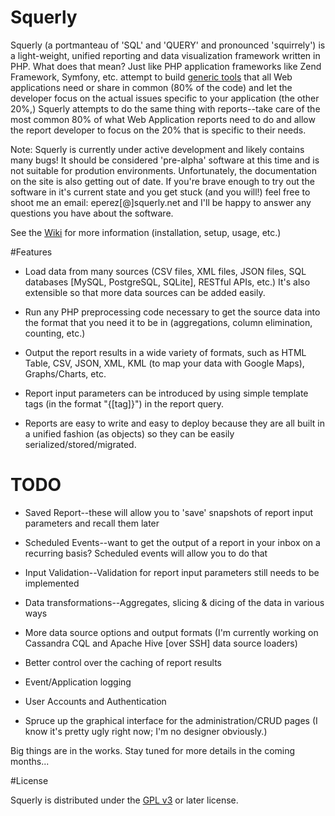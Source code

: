 Squerly
=======

Squerly (a portmanteau of 'SQL' and 'QUERY' and pronounced 'squirrely') is a light-weight, unified reporting and data visualization framework written in PHP. What does that mean? Just like PHP application frameworks like Zend Framework, Symfony, etc. attempt to build [generic tools](http://fewagainstmany.com/blog/frameworks-dont-have-to-do-everything-and-more) that all Web applications need or share in common (80% of the code) and let the developer focus on the actual issues specific to your application (the other 20%,) Squerly attempts to do the same thing with reports--take care of the most common 80% of what Web Application reports need to do and allow the report developer to focus on the 20% that is specific to their needs.

Note: Squerly is currently under active development and likely contains many bugs! It should be considered 'pre-alpha' software at this time and is not suitable for prodution environments. Unfortunately, the documentation on the site is also getting out of date. If you're  brave enough to try out the software in it's current state and you get stuck (and you will!) feel free to shoot me an email: eperez[@]squerly.net and I'll be happy to answer any questions you have about the software.


See the [Wiki](https://github.com/ericperez/squerly/wiki) for more information (installation, setup, usage, etc.)


#Features

-  Load data from many sources (CSV files, XML files, JSON files, SQL databases [MySQL, PostgreSQL, SQLite], RESTful APIs, etc.) It's also extensible so that more data sources can be added easily.

-  Run any PHP preprocessing code necessary to get the source data into the format that you need it to be in (aggregations, column elimination, counting, etc.)

-  Output the report results in a wide variety of formats, such as HTML Table, CSV, JSON, XML, KML (to map your data with Google Maps), Graphs/Charts, etc.

-  Report input parameters can be introduced by using simple template tags (in the format "{[tag]}") in the report query.

-  Reports are easy to write and easy to deploy because they are all built in a unified fashion (as objects) so they can be easily serialized/stored/migrated.


# TODO

-  Saved Report--these will allow you to 'save' snapshots of report input parameters and recall them later

-  Scheduled Events--want to get the output of a report in your inbox on a recurring basis? Scheduled events will allow you to do that

-  Input Validation--Validation for report input parameters still needs to be implemented

-  Data transformations--Aggregates, slicing & dicing of the data in various ways

-  More data source options and output formats (I'm currently working on Cassandra CQL and Apache Hive [over SSH] data source loaders)

-  Better control over the caching of report results

-  Event/Application logging

-  User Accounts and Authentication

-  Spruce up the graphical interface for the administration/CRUD pages (I know it's pretty ugly right now; I'm no designer obviously.)


Big things are in the works. Stay tuned for more details in the coming months...


#License

Squerly is distributed under the [GPL v3](http://www.gnu.org/licenses/gpl.html) or later license.
